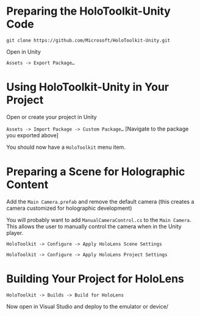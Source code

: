 # Preparing the HoloToolkit-Unity Code

`git clone https://github.com/Microsoft/HoloToolkit-Unity.git`

Open in Unity

`Assets -> Export Package…`

# Using HoloToolkit-Unity in Your Project

Open or create your project in Unity

`Assets -> Import Package -> Custom Package…` [Navigate to the package 
you exported above]

You should now have a `HoloToolkit` menu item.

# Preparing a Scene for Holographic Content

Add the `Main Camera.prefab` and remove the default camera (this 
creates a camera customized for holographic development)

You will probably want to add `ManualCameraControl.cs` to the 
`Main Camera`. This allows the user to manually control
 the camera when in the Unity player.

`HoloToolkit -> Configure -> Apply HoloLens Scene Settings`

`HoloToolkit -> Configure -> Apply HoloLens Project Settings`

# Building Your Project for HoloLens

`HoloToolkit -> Builds -> Build for HoloLens`

Now open in Visual Studio and deploy to the emulator or device/



